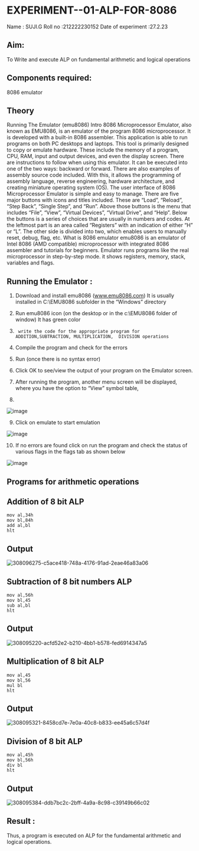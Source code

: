 # EXPERIMENT--01-ALP-FOR-8086
Name : SUJI.G
Roll no :212222230152
Date of experiment :27.2.23
## Aim: 
To Write and execute ALP on fundamental arithmetic and logical operations
## Components required:
8086  emulator 
## Theory 
Running The Emulator (emu8086) Intro 8086 Microprocessor Emulator, also known as EMU8086, is an emulator of the program 8086 microprocessor. It is developed with a built-in 8086 assembler. This application is able to run programs on both PC desktops and laptops. This tool is primarily designed to copy or emulate hardware. These include the memory of a program, CPU, RAM, input and output devices, and even the display screen. There are instructions to follow when using this emulator. It can be executed into one of the two ways: backward or forward. There are also examples of assembly source code included. With this, it allows the programming of assembly language, reverse engineering, hardware architecture, and creating miniature operating system (OS). The user interface of 8086 Microprocessor Emulator is simple and easy to manage. There are five major buttons with icons and titles included. These are “Load”, “Reload”, “Step Back”, “Single Step”, and “Run”. Above those buttons is the menu that includes “File”, “View”, “Virtual Devices”, “Virtual Drive”, and “Help”. Below the buttons is a series of choices that are usually in numbers and codes. At the leftmost part is an area called “Registers” with an indication of either “H” or “L”. The other side is divided into two, which enables users to manually reset, debug, flag, etc. What is 8086 emulator emu8086 is an emulator of Intel 8086 (AMD compatible) microprocessor with integrated 8086 assembler and tutorials for beginners. Emulator runs programs like the real microprocessor in step-by-step mode. it shows registers, memory, stack, variables and flags.


 ## Running the Emulator :
1.	Download and install emu8086 (www.emu8086.com) It is usually installed in C:\EMU8086 subfolder in the “Windows” directory
2.	  Run  emu8086 icon (on the desktop or in the c:\EMU8086 folder of window) It has green color 
 
 
3.		write the code for the appropriate program for ADDITION,SUBTRACTION, MULTIPLICATION,  DIVISION operations 

4.	 Compile the program and check for the errors 
5.	Run (once there is no syntax error) 

6.	Click OK to see/view the output of your program on the Emulator screen. 


7.	After running the program, another menu screen will be displayed, where you have the option to “View” symbol table,
8.	 


![image](https://user-images.githubusercontent.com/36288975/189273263-d65baae9-4b8f-4723-afb3-c0ffa4052b04.png)











9.	Click on emulate to start emulation 








![image](https://user-images.githubusercontent.com/36288975/189273273-9bb36ec1-e2e8-4892-8d35-37707332bfdc.png)








10.	If no errors are found click on run the program and check the status of various flags in the flags tab as shown below 






![image](https://user-images.githubusercontent.com/36288975/189273277-113a2a33-4a40-4ff8-95a5-ecd3a1f504fe.png)







## Programs for arithmetic  operations

## Addition  of 8 bit ALP 
```
mov al,34h
mov bl,84h
add al,bl
hlt
```
## Output  
![308096275-c5ace418-748a-4176-91ad-2eae46a83a06](https://github.com/sujigunasekar/EXPERIMENT--01-ALP-FOR-8086/assets/119559822/487b1f5b-47ae-470c-bc84-73a208e77657)

## Subtraction   of 8 bit numbers  ALP 
```
mov al,56h
mov bl,45
sub al,bl
hlt
```
## Output  
![308095220-acfd52e2-b210-4bb1-b578-fed6914347a5](https://github.com/sujigunasekar/EXPERIMENT--01-ALP-FOR-8086/assets/119559822/00b16a40-0e3c-4eeb-aa1c-b8ea09dee4b5)

## Multiplication of 8 bit ALP 
```
mov al,45
mov bl,56
mul bl
hlt
```
## Output  
![308095321-8458cd7e-7e0a-40c8-b833-ee45a6c57d4f](https://github.com/sujigunasekar/EXPERIMENT--01-ALP-FOR-8086/assets/119559822/e29a82f1-cf99-4019-8358-33d9b9549b7b)



## Division of 8 bit ALP 
```
mov al,45h
mov bl,56h
div bl
hlt
```
## Output  
![308095384-ddb7bc2c-2bff-4a9a-8c98-c39149b66c02](https://github.com/sujigunasekar/EXPERIMENT--01-ALP-FOR-8086/assets/119559822/7fd97387-900d-49ad-8ff3-9e7236355521)


## Result :

 
Thus, a program is executed on ALP for the fundamental arithmetic and logical operations.







